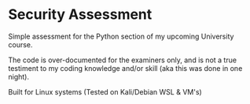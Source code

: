 # Security Assessment
Simple assessment for the Python section of my upcoming University course.

The code is over-documented for the examiners only, and is not a true testiment to my coding knowledge and/or skill (aka this was done in one night).

Built for Linux systems (Tested on Kali/Debian WSL & VM's)
